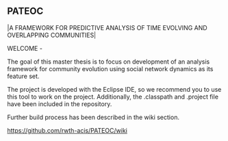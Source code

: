 PATEOC
------
|A FRAMEWORK FOR PREDICTIVE ANALYSIS OF TIME EVOLVING AND OVERLAPPING COMMUNITIES|


WELCOME - 


The goal of this master thesis is to focus on development of an analysis framework for community evolution using social network dynamics as its feature set. 

The project is developed with the Eclipse IDE, so we recommend you to use this tool to work on the project. Additionally, the .classpath and .project file have been included in the repository.

Further build process has been described in the wiki section.

https://github.com/rwth-acis/PATEOC/wiki


